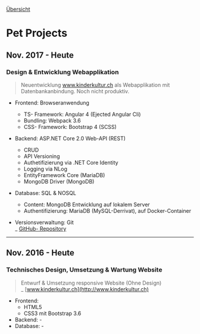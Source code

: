 [Übersicht](README.md)

# Pet Projects

## Nov. 2017 - Heute

### Design & Entwicklung Webapplikation

> Neuentwicklung www.kinderkultur.ch als Webapplikation mit Datenbankanbindung. Noch nicht produktiv.

* Frontend: Browseranwendung
  * TS- Framework: Angular 4 (Ejected Angular Cli)
  * Bundling: Webpack 3.6
  * CSS- Framework: Bootstrap 4 (SCSS)

* Backend: ASP.NET Core 2.0 Web-API (REST)
  * CRUD
  * API Versioning
  * Authetifizierung via .NET Core Identity
  * Logging via NLog
  * EntityFramework Core (MariaDB)
  * MongoDB Driver (MongoDB)

* Database: SQL & NOSQL
  * Content: MongoDB Entwicklung auf lokalem Server
  * Authentifizierung: MariaDB (MySQL-Derrivat), auf Docker-Container
* Versionsverwaltung: Git  
 \_ [GitHub- Repository](https://github.com/DonCorleone/KinderKultur_Docker)

---

## Nov. 2016 - Heute

### Technisches Design, Umsetzung & Wartung Website

> Entwurf & Umsetzung responsive Website (Ohne Design)  
\_ [www.kinderkultur.ch](http://www.kinderkultur.ch)

* Frontend:
  * HTML5
  * CSS3 mit Bootstrap 3.6
* Backend: -
* Database: -
